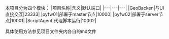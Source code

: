 本项目分为四个模块：
|项目名称|含义|默认端口|
|---|---|---|
|GeoBacken|与UI直接交互|23333|
|pyfw01|部署于master节点|10000|
|pyfw02|部署于server节点|10001|
|ScriptAgent|代理脚本运行|10002|

具体使用方法参见项目文件夹内各自的md文件